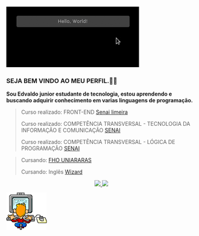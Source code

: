 ![hello word](https://github.com/Edvaldo-jr/Edvaldo-jr/blob/main/hello-world%2010.gif)


### SEJA BEM VINDO AO MEU PERFIL.👋😄

**Sou Edvaldo junior estudante de tecnologia, estou aprendendo e buscando adquirir conhecimento em varias linguagens de programação.**

>Curso realizado: FRONT-END [Senai limeira](https://limeira.sp.senai.br/)
>
>Curso realizado: COMPETÊNCIA TRANSVERSAL - TECNOLOGIA DA INFORMAÇÃO E COMUNICAÇÃO [SENAI](https://www.sp.senai.br/)
>
>Curso realizado: COMPETÊNCIA TRANSVERSAL - LÓGICA DE PROGRAMAÇÃO [SENAI](https://www.sp.senai.br/)

>Cursando: [FHO UNIARARAS](https://vestibular.fho.edu.br/cursos/?tag=sistemas-informacao/)
>
>Cursando: Inglês [Wizard](https://www.wizard.com.br/escolas/araras/)



<div align="center">
  <a href="https://github.com/Edvaldo-jr">
  <img height="180em" src="https://github-readme-stats.vercel.app/api?username=Edvaldo-jr&show_icons=true&theme=dark&include_all_commits=true&count_private=true"/>
  <img height="180em" src="https://github-readme-stats.vercel.app/api/top-langs/?username=Edvaldo-jr&layout=compact&langs_count=7&theme=dark"/>
</div>





![codigos](https://github.com/Edvaldo-jr/Edvaldo-jr/blob/main/animated-computer.gif)



